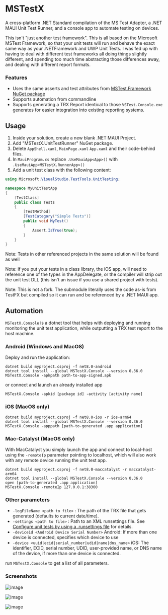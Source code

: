 # MSTestX

A cross-platform .NET Standard compilation of the MS Test Adapter, a .NET MAUI Unit Test Runner, and a console app to automate testing on devices.

This isn't "just another test framework". This is all based on the Microsoft MSTest Framework, so that your unit tests will run and behave the exact same way as your .NETFramework and UWP Unit Tests. I was fed up with having to deal with different test frameworks all doing things slightly different, and spending too much time abstracting those differences away, and dealing with different report formats.

### Features

- Uses the same asserts and test attributes from [MSTest.Framework NuGet package](https://www.nuget.org/packages/MSTest.TestFramework/)
- Supports automation from commandline
- Supports generating a TRX Report identical to those `VSTest.Console.exe` generates for easier integration into existing reporting systems.

## Usage

1. Inside your solution, create a new blank .NET MAUI Project.
2. Add "MSTestX.UnitTestRunner" NuGet package.
3. Delete `AppShell.xaml`, `MainPage.xaml` `App.xaml` and their code-behind files.
4. In `MauiProgram.cs` replace `.UseMauiApp<App>()` with `.UseMauiApp<MSTestX.RunnerApp>()`
5. Add a unit test class with the following content:

```cs
using Microsoft.VisualStudio.TestTools.UnitTesting;

namespace MyUnitTestApp
{
    [TestClass]
    public class Tests
    {
        [TestMethod]
        [TestCategory("Simple Tests")]
        public void MyTest()
        {
            Assert.IsTrue(true);
        }
    }
}
```

Note: Tests in other referenced projects in the same solution will be found as well

Note: if you put your tests in a class library, the iOS app, will need to reference one of the types in the AppDelegate, or the compiler will strip out the unit test DLL (this isn't an issue if you use a shared project with tests).

Note: This is not a fork. The submodule literally uses the code as-is from TestFX but compiled so it can run and be referenced by a .NET MAUI app.

## Automation
`MSTestX.Console` is a dotnet tool that helps with deploying and running monitoring the unit test application, while outputting a TRX test report to the host machine.

### Android (Windows and MacOS)
Deploy and run the application:
```
dotnet build myproject.csproj -f net8.0-android
dotnet tool install --global MSTestX.Console --version 0.36.0
MSTestX.Console -apkpath path-to-app-signed.apk
```
or connect and launch an already installed app
```
MSTestX.Console -apkid [package id] -activity [activity name]
```

### iOS (MacOS only)
```
dotnet build myproject.csproj -f net8.0-ios -r ios-arm64
dotnet tool install --global MSTestX.Console --version 0.36.0
MSTestX.Console -apppath [path-to-generated .app application] 
```

### Mac-Catalyst (MacOS only)
With MacCatalyst you simply launch the app and connect to local-host using the `-remoteIp` parameter pointing to localhost, which will also work with any remote device running the unit test app.
```
dotnet build myproject.csproj -f net8.0-maccatalyst -r maccatalyst-arm64
dotnet tool install --global MSTestX.Console --version 0.36.0
open [path-to-generated .app application]
MSTestX.Console -remoteIp 127.0.0.1:38300
```
### Other parameters
 - `-logFileName <path to file>` : The path of the TRX file that gets generated (defaults to current date/time).
 - `-settings <path to file>` : Path to an XML runsettings file. See [Configure unit tests by using a .runsettings file](https://learn.microsoft.com/en-us/visualstudio/test/configure-unit-tests-by-using-a-dot-runsettings-file?view=vs-2022) for details.
 - `-deviceid <Android Device Serial Number>`    Android: If more than one device is connected, specifies which device to use
 - `-device <uuid|ecid|serial_number|udid|name|dns_name>`   iOS: The identifier, ECID, serial number, UDID, user-provided name, or DNS name of the device, if more than one device is connected.

run `MSTestX.Console` to get a list of all parameters.

### Screenshots

![image](https://user-images.githubusercontent.com/1378165/43662635-757007ee-971b-11e8-9b10-63c1d2983385.png)

![image](https://user-images.githubusercontent.com/1378165/43662619-65fa0a4e-971b-11e8-9059-51c86522103d.png)

![image](https://user-images.githubusercontent.com/1378165/43662682-9514fbb8-971b-11e8-9c67-a46ff7290e0d.png)
